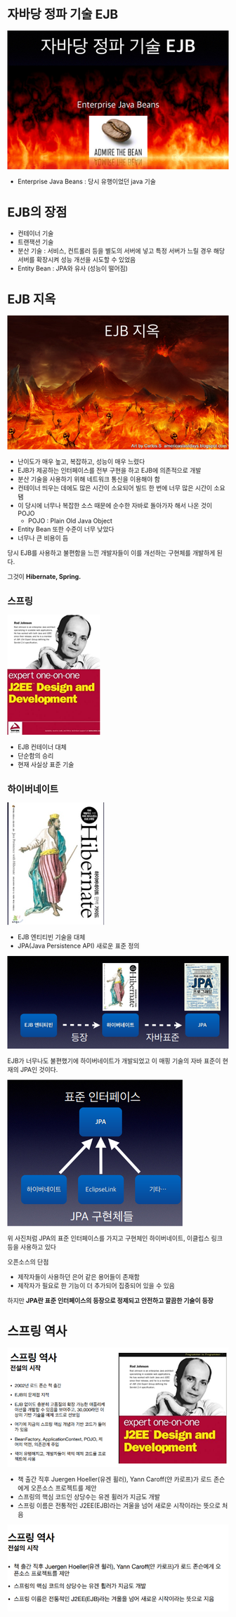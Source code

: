 # 자바당 정파 기술 EJB

![Java_EJB_Tech](../img/Java_EJB_Tech.png)

- Enterprise Java Beans : 당시 유행이었던 java 기술

# EJB의 장점

- 컨테이너 기술
- 트랜잭션 기술
- 분산 기술 : 서비스, 컨트롤러 등을 별도의 서버에 넣고 특정 서버가 느릴 경우 해당 서버를 확장시켜 성능 개선을 시도할 수 있었음
- Entity Bean : JPA와 유사 (성능이 떨어짐)

# EJB 지옥

![Hell_EJB](../img/Hell_EJB.png)

- 난이도가 매우 높고, 복잡하고, 성능이 매우 느렸다
- EJB가 제공하는 인터페이스를 전부 구현을 하고 EJB에 의존적으로 개발
- 분산 기술을 사용하기 위해 네트워크 통신을 이용해야 함
- 컨테이너 띄우는 데에도 많은 시간이 소요되어 빌드 한 번에 너무 많은 시간이 소요됌
- 이 당시에 너무나 복잡한 소스 때문에 순수한 자바로 돌아가자 해서 나온 것이 POJO
    - POJO : Plain Old Java Object
- Entity Bean 또한 수준이 너무 낮았다
- 너무나 큰 비용이 듬

당시 EJB를 사용하고 불편함을 느낀 개발자들이 이를 개선하는 구현체를 개발하게 된다.

그것이 **Hibernate, Spring.**

## 스프링

![[J2EE_Book.png]](../img/J2EE_Book.png)

- EJB 컨테이너 대체
- 단순함의 승리
- 현재 사실상 표준 기술

## 하이버네이트

![[Hibernate_Book.png]](../img/Hibernate_Book.png)

- EJB 엔티티빈 기술을 대체
- JPA(Java Persistence API) 새로운 표준 정의

![[JPA_Standard.png]](../img/JPA_Standard.png)

EJB가 너무나도 불편했기에 하이버네이트가 개발되었고 이 매핑 기술의 자바 표준이 현재의 JPA인 것이다.

![[Standard_Interface.png]](../img/Standard_Interface.png)

위 사진처럼 JPA의 표준 인터페이스를 가지고 구현체인 하이버네이트, 이클립스 링크 등을 사용하고 있다

오픈소스의 단점

- 제작자들이 사용하던 은어 같은 용어들이 존재함
- 제작자가 필요로 한 기능이 더 추가되어 집중되어 있을 수 있음

하지만 **JPA란 표준 인터페이스의 등장으로 정제되고 안전하고 깔끔한 기술이 등장**

# 스프링 역사

![[Spring_History.png]](../img/Spring_History.png)

- 책 출간 직후 Juergen Hoeller(유겐 휠러), Yann Caroff(얀 카로프)가 로드 존슨에게 오픈소스 프로젝트를 제안
- 스프링의 핵심 코드인 상당수는 유겐 휠러가 지금도 개발
- 스프링 이름은 전통적인 J2EE(EJB)라는 겨울을 넘어 새로운 시작이라는 뜻으로 처음

![[Started_Legend.png]](../img/Started_Legend.png)